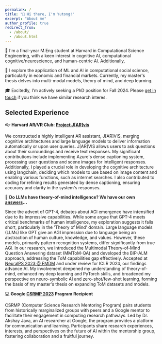 ```yaml
---
permalink: /
title: "👋 Hi there, I'm Yutong!"
excerpt: "About me"
author_profile: true
redirect_from: 
  - /about/
  - /about.html
---
```


  📖 I'm a final-year M.Eng student at Harvard in Computational Science Engineering, with a keen interest in cognitive AI, computational cognitive/neuroscience, and human-centric AI. Additionally, 

  🤖 I explore the application of ML and AI in computational social science, particularly in economic and financial markets. Currently, my master's thesis delves into multi-modal models, theory of mind, and deep learning. 
  
  🎓 Excitedly, I'm actively seeking a PhD position for Fall 2024. Please [get in touch](ywu4@g.harvard.edu) if you think we have similar research interes.


## Selected Experience

  👓 **Harvard AR/VR Club: [Project J[AR]vis](https://www.xr.augmentationlab.org/jarvis)**

  We constructed a highly intelligent AR assistant, J[AR]VIS, merging cognitive architectures and large language models to deliver information automatically or upon user queries. J[AR]VIS allows users to ask questions about their surroundings and receive text responses. My significant contributions include implementing Azure's dense captioning system, processing user questions and scene images for intelligent responses. Additionally, I played a crucial role in developing the cognitive architecture using langchain, deciding which models to use based on image content and enabling various functions, such as internet searches. I also contributed to coding for refining results generated by dense captioning, ensuring accuracy and clarity in the system's responses.

  📑 **Do LLMs have theory-of-mind intelligence? We have our own [answers](https://openreview.net/pdf?id=sMFqEror1b)...**

  Since the advent of GPT-4, debates about AGI emergence have intensified due to its impressive capabilities. While some argue that GPT-4 meets critical benchmarks of human intelligence, my exploration suggests it falls short, particularly in the 'Theory of Mind' domain. Large language models (LLMs) like GPT give an AGI impression due to language being an abstraction of human culture, knowledge, and values. However, these models, primarily pattern recognition systems, differ significantly from true AGI. In our research, we introduced the Multimodal Theory-of-Mind Question Answering dataset (MMToM-QA) and developed the BIP-ALM approach, addressing the ToM capabilities gap effectively. Accepted at [NeuralPS 2023 @ FMDM](https://openreview.net/forum?id=jbLM1yvxaL) and under review for ICLR 2024, our findings advance AI. My involvement deepened my understanding of theory-of-mind, enhanced my deep learning and PyTorch skills, and broadened my perspective on neuro-symbolic AI and zero-shot/few-shot learning, forming the basis of my master's thesis on expanding ToM datasets and models.

  💻 **Google [CSRMP 2023](https://research.google/outreach/csrmp/recipients/) Pragram Recipient**

  CSRMP (Computer Science Research Mentoring Program) pairs students from historically marginalized groups with peers and a Google mentor to facilitate their engagement in computing research pathways. Led by Dr. Akshay Java, an AI researcher at Google, the program provides a platform for communication and learning. Participants share research experiences, interests, and perspectives on the future of AI within the mentorship group, fostering collaboration and a fruitful journey.